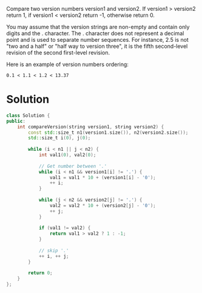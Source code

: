 Compare two version numbers version1 and version2.
If version1 > version2 return 1, if version1 < version2 return -1, otherwise return 0.

You may assume that the version strings are non-empty and contain only digits and the . character.
The . character does not represent a decimal point and is used to separate number sequences.
For instance, 2.5 is not "two and a half" or "half way to version three", it is the fifth second-level revision of the second first-level revision.

Here is an example of version numbers ordering:

```
0.1 < 1.1 < 1.2 < 13.37
```

# Solution

```cpp
class Solution {
public:
    int compareVersion(string version1, string version2) {
        const std::size_t n1(version1.size()), n2(version2.size());
        std::size_t i(0), j(0);
        
        while (i < n1 || j < n2) {
            int val1(0), val2(0);
            
            // Get number between '.'
            while (i < n1 && version1[i] != '.') {
                val1 = val1 * 10 + (version1[i] - '0');
                ++ i;
            } 
            
            while (j < n2 && version2[j] != '.') {
                val2 = val2 * 10 + (version2[j] - '0');
                ++ j;
            } 
            
            if (val1 != val2) {
                return val1 > val2 ? 1 : -1;
            }
            
            // skip '.'
            ++ i, ++ j;
        }
        
        return 0;
    }
};
```
